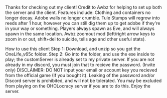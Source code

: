 Thanks for checking out my client! Credit to Awbz for helping to set up both the server and the client. Features include: Clothing and containers no longer decay. Adobe walls no longer crumble. Tule Stumps will regrow into reeds after 1 hour, however you can still dig them up to get adobe if they're in your way or something. Players always spawn as Eve, and will always spawn in the same location. Awbz zoomout mod (left/right arrow keys to zoom in or out, shift+del to suicide, tells age and other useful stats).

How to use this client Step 1: Download, and unzip so you get the OneLife_v65c folder. Step 2: Go into the folder, and use the exe inside to play; the customServer is already set to my private server. If you are not already in my discord, you must join that to recieve the password. (Invite only) DISCLAIMER: DO NOT input your email or account key you recieved from the official game (If you bought it). Leaking of the password and/or Discord server is prohibited, and will not be tolerated. You may be excluded from playing on the OHOLocracy server if you are to do this. Enjoy the server.